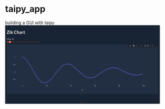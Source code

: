 # taipy_app
building a GUI with taipy
![alt text](https://github.com/isaacbull/taipy_app/blob/main/page.png?raw=true)
